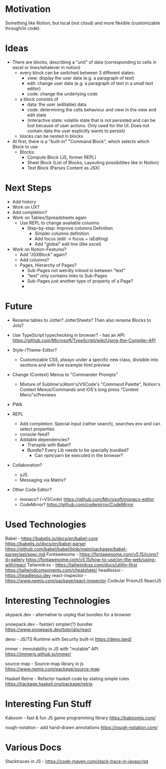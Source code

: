 # Motivation

Something like Notion, but local (not cloud) and more flexible (customizable through/in code).


# Ideas

- There are blocks, describing a "unit" of data (corresponding to cells in excel or lines/whatever in notion)
    - every block can be switched between 3 different states:
        - view: display the user data (e.g. a paragraph of text)
        - edit: change user data (e.g. a paragraph of text in a small text editor)
        - code: change the underlying code
    - a block consists of
        - data: the user (editable) data
        - code: determining the cells behaviour and view in the view and edit state
        - (interactive state: volatile state that is not persisted and can be lost because of user actions. Only used for the UI. Does not contain data the user explicitly wants to persist)
    - blocks can be nested in blocks
- At first, there is a "built-in" "Command Block", which selects which Block to use
    - Blocks:
        - Compute Block (JS, former REPL)
        - Sheet Block (List of Blocks, Layouting possibilities like in Notion)
        - Text Block (Parses Content as JSX)


# Next Steps

* Add history
* Work on UX?
* Add completion?
* Work on Tables/Spreadsheets again
    * Use REPL to change available columns
        * Step-by-step: Improve columns Definition
            * Simpler columns definition
            * Add focus (edit -> focus + isEditing)
            * Add "global" edit line (like excel)
* Work on Notion-Features?
    * Add "JSXBlock" again?
    * Add columns?
    * Pages, Hierarchy of Pages?
        * Sub-Pages not weirdly inlined in between "text"
        * "text" only contains links to Sub-Pages
        * Sub-Pages just another type of property of a Page?
        * 


# Future

* Rename tables to Jotter? JotterSheets? Then also rename Blocks to Jots?
* Use TypeScript typechecking in browser? - has an API: https://github.com/Microsoft/TypeScript/wiki/Using-the-Compiler-API
* Style-/Theme-Editor?
    * Customizable CSS, always under a specific new class, divisible into sections and with live example html preview
* Change (Context) Menus to "Commander Prompts"
    * Mixture of Sublime's/Atom's/VSCode's "Command Palette", Notion's Context Menus/Commands and iOS's long press "Context Menu"s/Previews
* PWA
* REPL
    * Add completion: Special input (rather search), searches env and can select properties
    * console-feed?
    * Addable dependencies?
        * Transpile with Babel?
        * Bundle? Every Lib needs to be specially bundled?
            * Can npm/yarn be executed in the browser?
* Collaboration?
    * yJS
    * Messaging via Matrix?

* Other Code Editor?
    - monaco? (~VSCode) https://github.com/Microsoft/monaco-editor
    - CodeMirror? https://github.com/codemirror/CodeMirror


# Used Technologies

Babel - https://babeljs.io/docs/en/babel-core
        https://babeljs.io/docs/en/babel-parser
        https://github.com/babel/babel/blob/main/packages/babel-parser/ast/spec.md
Fontawesome - https://fontawesome.com/v5.15/icons?d=gallery
              https://fontawesome.com/v5.15/how-to-use/on-the-web/using-with/react
Tailwindcss - https://tailwindcss.com/docs/utility-first
              https://tailwindcomponents.com/cheatsheet/
headlessui - https://headlessui.dev
react-inspector - https://www.npmjs.com/package/react-inspector
CodeJar
PrismJS
ReactJS


# Interesting Technologies

skypack.dev - alternative to unpkg that bundles for a browser

snowpack.dev - fast(er) simpler(?) bundler
https://www.snowpack.dev/tutorials/react

deno - JS/TS Runtime with Security built-in
https://deno.land/

immer - immutability in JS with "mutable" API
https://immerjs.github.io/immer/

source-map - Source-map library in js
https://www.npmjs.com/package/source-map

Haskell Retrie - Refactor haskell code by stating simple rules
https://hackage.haskell.org/package/retrie


# Interesting Fun Stuff

Kaboom - fast & fun JS game programming library
https://kaboomjs.com/

rough-notation - add hand-drawn annotations
https://rough-notation.com/



# Various Docs

Stacktraces in JS - https://code-maven.com/stack-trace-in-javascript